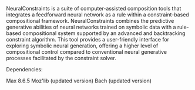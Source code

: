 NeuralConstraints is a suite of computer-assisted composition tools that integrates a feedforward neural network as a rule within a constraint-based compositional framework. NeuralConstraints combines the predictive generative abilities of neural networks trained on symbolic data with a rule-based compositional system supported by an advanced and backtracking constraint algorithm. This tool provides a user-friendly interface for exploring symbolic neural generation, offering a higher level of compositional control compared to conventional neural generative processes facilitated by the constraint solver.

Dependencies:

Max 8.6.5
Moz'lib (updated version)
Bach (updated version)
